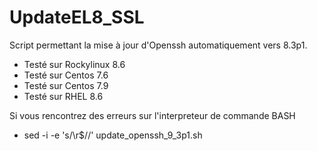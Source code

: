 # UpdateEL8_SSL
Script permettant la mise à jour d'Openssh automatiquement vers 8.3p1.
 - Testé sur Rockylinux 8.6
 - Testé sur Centos 7.6
 - Testé sur Centos 7.9
 - Testé sur RHEL 8.6

Si vous rencontrez des erreurs sur l'interpreteur de commande BASH
 - sed -i -e 's/\r$//' update_openssh_9_3p1.sh

